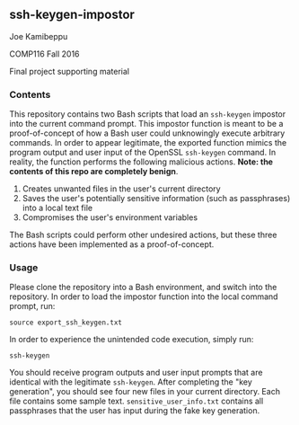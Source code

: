 ## ssh-keygen-impostor

Joe Kamibeppu

COMP116 Fall 2016

Final project supporting material

### Contents

This repository contains two Bash scripts that load an `ssh-keygen` impostor into the current command prompt. This impostor function is meant to be a proof-of-concept of how a Bash user could unknowingly execute arbitrary commands. In order to appear legitimate, the exported function mimics the program output and user input of the OpenSSL `ssh-keygen` command. In reality, the function performs the following malicious actions. **Note: the contents of this repo are completely benign**.
      
  1. Creates unwanted files in the user's current directory
  2. Saves the user's potentially sensitive information (such as passphrases) into a local text file 
  3. Compromises the user's environment variables

The Bash scripts could perform other undesired actions, but these three actions have been implemented as a proof-of-concept.

### Usage

Please clone the repository into a Bash environment, and switch into the repository. In order to load the impostor function into the local command prompt, run:

`source export_ssh_keygen.txt`

In order to experience the unintended code execution, simply run:

`ssh-keygen`

You should receive program outputs and user input prompts that are identical with the legitimate `ssh-keygen`. After completing the "key generation", you should see four new files in your current directory. Each file contains some sample text. `sensitive_user_info.txt` contains all passphrases that the user has input during the fake key generation.


